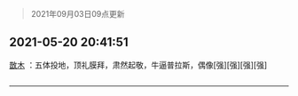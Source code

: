 > 2021年09月03日09点更新
<link rel="stylesheet" href="https://cdn.jsdelivr.net/gh/taotie6/sampleJSON@main/css/photo_show.css">


 ## 2021-05-20 20:41:51 

 [㪚木](https://www.coolapk.com/feed/27107058?shareKey=M2RhNWQzNzdkNzlhNjEzMTc3Zjk~) ：五体投地，顶礼膜拜，肃然起敬，牛逼普拉斯，偶像[强][强][强][强] 

<div class="album">
<img class="img-item" src="" />
</div>

 ------- 

